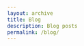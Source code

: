 ```yaml
---
layout: archive
title: Blog
description: Blog posts
permalink: /blog/
---
```


<!-- Content here would shop up above your list of posts -->